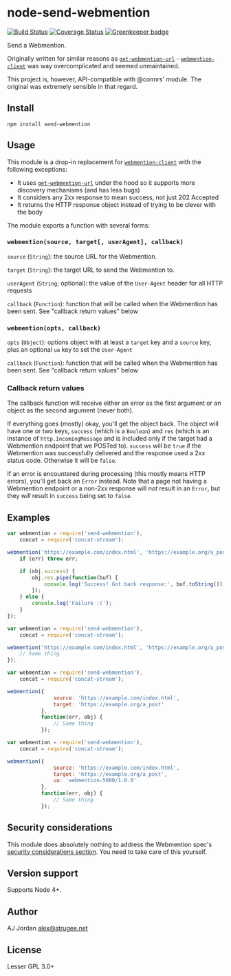 # node-send-webmention

[![Build Status](https://travis-ci.org/strugee/node-send-webmention.svg?branch=master)](https://travis-ci.org/strugee/node-send-webmention)
[![Coverage Status](https://coveralls.io/repos/github/strugee/node-send-webmention/badge.svg?branch=master)](https://coveralls.io/github/strugee/node-send-webmention?branch=master)
[![Greenkeeper badge](https://badges.greenkeeper.io/strugee/node-send-webmention.svg)](https://greenkeeper.io/)

Send a Webmention.

Originally written for similar reasons as [`get-webmention-url`][] - [`webmention-client`][] was way overcomplicated and seemed unmaintained.

This project is, however, API-compatible with @connrs' module. The original was extremely sensible in that regard.

## Install

```
npm install send-webmention
```

## Usage

This module is a drop-in replacement for [`webmention-client`] with the following exceptions:

* It uses [`get-webmention-url`][] under the hood so it supports more discovery mechanisms (and has less bugs)
* It considers any 2xx response to mean success, not just 202 Accepted
* It returns the HTTP response object instead of trying to be clever with the body

The module exports a function with several forms:

### `webmention(source, target[, userAgent], callback)`

`source` (`String`): the source URL for the Webmention.

`target` (`String`): the target URL to send the Webmention to.

`userAgent` (`String`; optional): the value of the `User-Agent` header for all HTTP requests

`callback` (`Function`): function that will be called when the Webmention has been sent. See "callback return values" below

### `webmention(opts, callback)`

`opts` (`Object`): options object with at least a `target` key and a `source` key, plus an optional `ua` key to set the `User-Agent`

`callback` (`Function`): function that will be called when the Webmention has been sent. See "callback return values" below

### Callback return values

The callback function will receive either an error as the first argument or an object as the second argument (never both).

If everything goes (mostly) okay, you'll get the object back. The object will have one or two keys, `success` (which is a `Boolean`) and `res` (which is an instance of `http.IncomingMessage` and is included only if the target had a Webmention endpoint that we POSTed to). `success` will be `true` if the Webmention was successfully delivered and the response used a 2xx status code. Otherwise it will be `false`.

If an error is encountered during processing (this mostly means HTTP errors), you'll get back an `Error` instead. Note that a page not having a Webmention endpoint or a non-2xx response will _not_ result in an `Error`, but they _will_ result in `success` being set to `false`.

## Examples

```js
var webmention = require('send-webmention'),
    concat = require('concat-stream');

webmention('https://example.com/index.html', 'https://example.org/a_post', function(err, obj) {
    if (err) throw err;

    if (obj.success) {
        obj.res.pipe(function(buf) {
            console.log('Success! Got back response:', buf.toString());
        });
    } else {
        console.log('Failure :(');
    }
});
```

```js
var webmention = require('send-webmention'),
    concat = require('concat-stream');

webmention('https://example.com/index.html', 'https://example.org/a_post', 'webmention-5000/1.0.0', function(err, obj) {
    // Same thing
});
```

```js
var webmention = require('send-webmention'),
    concat = require('concat-stream');

webmention({
               source: 'https://example.com/index.html',
               target: 'https://example.org/a_post'
           },
           function(err, obj) {
               // Same thing
           });
```

```js
var webmention = require('send-webmention'),
    concat = require('concat-stream');

webmention({
               source: 'https://example.com/index.html',
               target: 'https://example.org/a_post',
               ua: 'webmention-5000/1.0.0'
           },
           function(err, obj) {
               // Same thing
           });
```

## Security considerations

This module does absolutely nothing to address the Webmention spec's [security considerations section][]. You need to take care of this yourself.

## Version support

Supports Node 4+.

## Author

AJ Jordan <alex@strugee.net>

## License

Lesser GPL 3.0+

 [`get-webmention-url`]: https://github.com/strugee/node-get-webmention-url
 [`webmention-client`]: https://github.com/connrs/node-webmention-client
 [security considerations section]: https://www.w3.org/TR/webmention/#security-considerations
